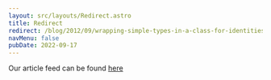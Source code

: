 ```yaml
---
layout: src/layouts/Redirect.astro
title: Redirect
redirect: /blog/2012/09/wrapping-simple-types-in-a-class-for-identities/
navMenu: false
pubDate: 2022-09-17
---
```

<div>
Our article feed can be found <a href="/blog/2012/09/wrapping-simple-types-in-a-class-for-identities/">here</a>
</div>
